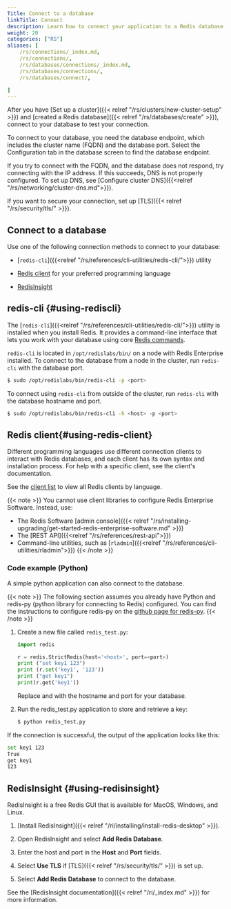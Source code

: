 ```yaml
---
Title: Connect to a database
linkTitle: Connect
description: Learn how to connect your application to a Redis database hosted by Redis Enterprise Software and test your connection.
weight: 20
categories: ["RS"]
aliases: [
    /rs/connections/_index.md,
    /rs/connections/,
    /rs/databases/connections/_index.md,
    /rs/databases/connections/,
    /rs/databases/connect/,

]
---
```


After you have [Set up a cluster]({{< relref "/rs/clusters/new-cluster-setup" >}}) and [created a Redis database]({{< relref "/rs/databases/create" >}}), connect to your database to test your connection.

To connect to your database, you need the database endpoint, which includes the cluster name (FQDN) and the database port. Select the Configuration tab in the database screen to find the database endpoint.

If you try to connect with the FQDN, and the database does not respond, try connecting with the IP address. If this succeeds, DNS is not properly configured. To set up DNS, see [Configure cluster DNS]({{<relref "/rs/networking/cluster-dns.md">}}).

If you want to secure your connection, set up [TLS]({{< relref "/rs/security/tls/" >}}).

## Connect to a database

Use one of the following connection methods to connect to your database:

- [`redis-cli`]({{<relref "/rs/references/cli-utilities/redis-cli/">}}) utility

- [Redis client](https://redis.io/clients) for your preferred programming language

- [RedisInsight](https://redis.com/redis-enterprise/redis-insight/)

## redis-cli {#using-rediscli}

The [`redis-cli`]({{<relref "/rs/references/cli-utilities/redis-cli/">}}) utility is installed when you install Redis.  It provides a command-line interface that lets you work with your database using core [Redis commands](https://redis.io/commands/).

`redis-cli` is located in `/opt/redislabs/bin/` on a node with Redis Enterprise installed. To connect to the database from a node in the cluster, run `redis-cli` with the database port.

```sh
$ sudo /opt/redislabs/bin/redis-cli -p <port>
```

To connect using `redis-cli` from outside of the cluster, run `redis-cli` with the database hostname and port.

```sh
$ sudo /opt/redislabs/bin/redis-cli -h <host> -p <port>
```


## Redis client{#using-redis-client}

Different programming languages use different connection clients to interact with Redis databases, and each client has its own syntax and installation process. For help with a specific client, see the client's documentation.

See the [client list](https://redis.io/docs/clients/) to view all Redis clients by language.

{{< note >}}
You cannot use client libraries to configure Redis Enterprise Software.  Instead, use:

- The Redis Software [admin console]({{< relref "/rs/installing-upgrading/get-started-redis-enterprise-software.md" >}})
- The [REST API]({{<relref "/rs/references/rest-api">}})
- Command-line utilities, such as [`rladmin`]({{<relref "/rs/references/cli-utilities/rladmin">}})
{{< /note >}}

### Code example (Python)

A simple python application can also connect to the database.

{{< note >}}
The following section assumes you already have Python
and redis-py (python library for connecting to Redis) configured.
You can find the instructions to configure redis-py on the [github page for redis-py](https://github.com/redis/redis-py).
{{< /note >}}

1. Create a new file called `redis_test.py`:

    ```python
    import redis

    r = redis.StrictRedis(host='<host>', port=<port>)
    print ("set key1 123")
    print (r.set('key1', '123'))
    print ("get key1")
    print(r.get('key1'))
    ```

    Replace <host> and <port> with the hostname and port for your database.

1. Run the redis_test.py application to store and retrieve a key:

    ```sh
    $ python redis_test.py
    ```

If the connection is successful, the output of the application looks like this:

```sh
set key1 123
True
get key1
123
```

## RedisInsight {#using-redisinsight}

RedisInsight is a free Redis GUI that is available for MacOS, Windows, and Linux.

1. [Install RedisInsight]({{< relref "/ri/installing/install-redis-desktop" >}}).

1. Open RedisInsight and select **Add Redis Database**.

1. Enter the host and port in the **Host** and **Port** fields.

1. Select **Use TLS** if [TLS]({{< relref "/rs/security/tls/" >}}) is set up.

1. Select **Add Redis Database** to connect to the database.

See the [RedisInsight documentation]({{< relref "/ri/_index.md" >}}) for more information.
